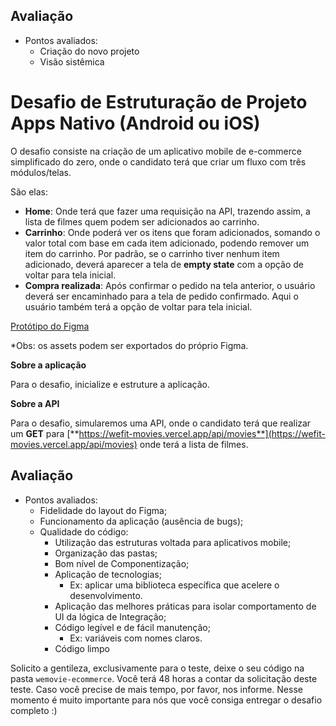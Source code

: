 ## Avaliação

- Pontos avaliados:
  - Criação do novo projeto
  - Visão sistêmica

# Desafio de Estruturação de Projeto Apps Nativo (Android ou iOS)

O desafio consiste na criação de um aplicativo mobile de e-commerce simplificado do zero, onde o candidato terá que criar um fluxo com três módulos/telas.

São elas:

- **Home**: Onde terá que fazer uma requisição na API, trazendo assim, a lista de filmes quem podem ser adicionados ao carrinho.
- **Carrinho**: Onde poderá ver os itens que foram adicionados, somando o valor total com base em cada item adicionado, podendo remover um item do carrinho. Por padrão, se o carrinho tiver nenhum item adicionado, deverá aparecer a tela de **empty state** com a opção de voltar para tela inicial.
- **Compra realizada**: Após confirmar o pedido na tela anterior, o usuário deverá ser encaminhado para a tela de pedido confirmado. Aqui o usuário também terá a opção de voltar para tela inicial.

[Protótipo do Figma](https://www.figma.com/design/JO1VjFm5bqboChB2zf9maL/Teste-Front---Nativo-Android-iOS---WeFit-2024)

\*Obs: os assets podem ser exportados do próprio Figma.

**Sobre a aplicação**

Para o desafio, inicialize e estruture a aplicação.

**Sobre a API**

Para o desafio, simularemos uma API, onde o candidato terá que realizar um **GET** para [**https://wefit-movies.vercel.app/api/movies**](https://wefit-movies.vercel.app/api/movies) onde terá a lista de filmes.

## Avaliação

- Pontos avaliados:
  - Fidelidade do layout do Figma;
  - Funcionamento da aplicação (ausência de bugs);
  - Qualidade do código:
    - Utilização das estruturas voltada para aplicativos mobile;
    - Organização das pastas;
    - Bom nível de Componentização;
    - Aplicação de tecnologias;
      - Ex: aplicar uma biblioteca específica que acelere o desenvolvimento.
    - Aplicação das melhores práticas para isolar comportamento de UI da lógica de Integração;
    - Código legível e de fácil manutenção;
      - Ex: variáveis com nomes claros.
    - Código limpo

Solicito a gentileza, exclusivamente para o teste, deixe o seu código na pasta `wemovie-ecommerce`. Você terá 48 horas a contar da solicitação deste teste. Caso você precise de mais tempo, por favor, nos informe. Nesse momento é muito importante para nós que você consiga entregar o desafio completo :)
